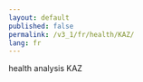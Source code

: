```yaml
---
layout: default
published: false
permalink: /v3_1/fr/health/KAZ/
lang: fr
---
```


health analysis KAZ
